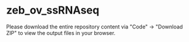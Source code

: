# zeb_ov_ssRNAseq
Please download the entire repository content via "Code" -> "Download ZIP" to view the output files in your browser.
